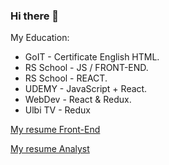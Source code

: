 ### Hi there 👋

My Education:
- GoIT - Certificate English HTML.
- RS School - JS / FRONT-END.
- RS School - REACT.
- UDEMY - JavaScript + React.
- WebDev - React & Redux.
- Ulbi TV - Redux

[My resume Front-End](https://start20201202.github.io/rsschool-cv/)


[My resume Analyst](https://start20201202.github.io/Resume_Lehka_Tetiana/)
